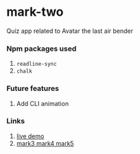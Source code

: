 # mark-two
Quiz app related to Avatar the last air bender

### Npm packages used
1. `readline-sync`
2. `chalk`

### Future features
1. Add CLI animation

### Links
1. [live demo](https://replit.com/@ajitpsakri/mark-two#index.js?embed=1&output=1)
2. [mark3 mark4 mark5](https://github.com/ajitpsakri/portFolio-AjitPSakri)
